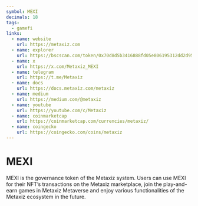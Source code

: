 ```yaml
---
symbol: MEXI
decimals: 18
tags:
  - gamefi
links:
  - name: website
    url: https://metaxiz.com
  - name: explorer
    url: https://bscscan.com/token/0x70d8d5b3416888fd05e806195312dd2d9597d50c
  - name: x
    url: https://x.com/Metaxiz_MEXI
  - name: telegram
    url: https://t.me/Metaxiz
  - name: docs
    url: https://docs.metaxiz.com/metaxiz
  - name: medium
    url: https://medium.com/@metaxiz
  - name: youtube
    url: https://youtube.com/c/Metaxiz
  - name: coinmarketcap
    url: https://coinmarketcap.com/currencies/metaxiz/
  - name: coingecko
    url: https://coingecko.com/coins/metaxiz
---
```


# MEXI

MEXI is the governance token of the Metaxiz system. Users can use MEXI for their NFT’s transactions on the Metaxiz marketplace, join the play-and-earn games in Metaxiz Metaverse and enjoy various functionalities of the Metaxiz ecosystem in the future.
